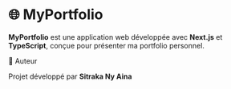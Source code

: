 # 🌐 MyPortfolio

**MyPortfolio** est une application web développée avec **Next.js** et **TypeScript**, conçue pour présenter ma portfolio personnel.

👤 Auteur

Projet développé par **Sitraka Ny Aina** 
